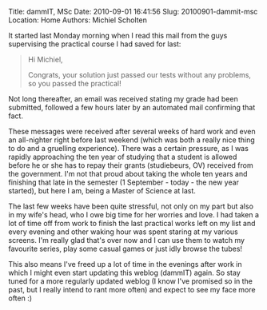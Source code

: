 Title: dammIT, MSc
Date: 2010-09-01 16:41:56
Slug: 20100901-dammit-msc
Location: Home
Authors: Michiel Scholten

<p>It started last Monday morning when I read this mail from the guys supervising the practical course I had saved for last:</p>

<blockquote><p>Hi Michiel,</p>
<p>Congrats, your solution just passed our tests without any problems, so you passed the practical!</p></blockquote>

<p>Not long thereafter, an email was received stating my grade had been submitted, followed a few hours later by an automated mail confirming that fact.</p>

<p>These messages were received after several weeks of hard work and even an all-nighter right before last weekend (which was both a really nice thing to do and a gruelling experience). There was a certain pressure, as I was rapidly approaching the ten year of studying that a student is allowed before he or she has to repay their grants (studiebeurs, OV) received from the government. I'm not that proud about taking the whole ten years and finishing that late in the semester (1 September - today - the new year started), but here I am, being a Master of Science at last.</p>

<p>The last few weeks have been quite stressful, not only on my part but also in my wife's head, who I owe big time for her worries and love. I had taken a lot of time off from work to finish the last practical works left on my list and every evening and other waking hour was spent staring at my various screens. I'm really glad that's over now and I can use them to watch my favourite series, play some casual games or just idly browse the tubes!</p>

<p>This also means I've freed up a lot of time in the evenings after work in which I might even start updating this weblog (dammIT) again. So stay tuned for a more regularly updated weblog (I know I've promised so in the past, but I really intend to rant more often) and expect to see my face more often :)</p>